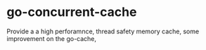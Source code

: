 # go-concurrent-cache

Provide a a high perforamnce, thread safety memory cache, some improvement on the go-cache,